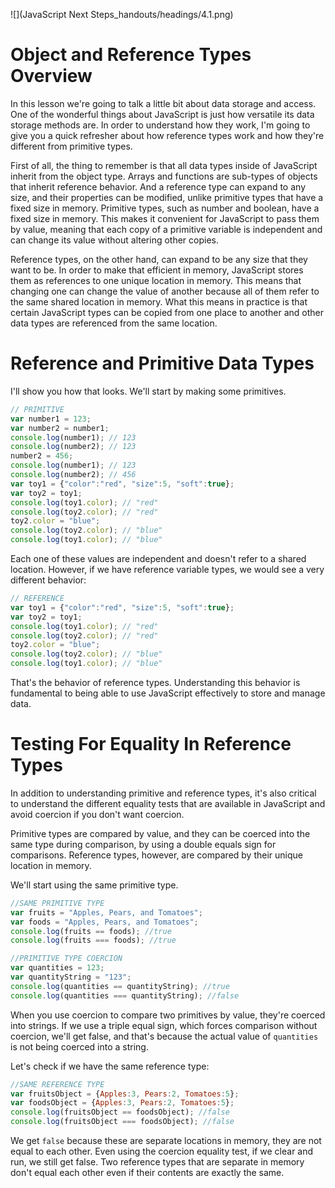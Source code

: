 ![](JavaScript Next Steps_handouts/headings/4.1.png)

# Object and Reference Types Overview

In this lesson we're going to talk a little bit about data storage and access. One of the wonderful things about JavaScript is just how versatile its data storage methods are. In order to understand how they work, I'm going to give you a quick refresher about how reference types work and how they're different from primitive types.

First of all, the thing to remember is that all data types inside of JavaScript inherit from the object type. Arrays and functions are sub-types of objects that inherit reference behavior. And a reference type can expand to any size, and their properties can be modified, unlike primitive types that have a fixed size in memory. Primitive types, such as number and boolean, have a fixed size in memory. This makes it convenient for JavaScript to pass them by value, meaning that each copy of a primitive variable is independent and can change its value without altering other copies.

Reference types, on the other hand, can expand to be any size that they want to be. In order to make that efficient in memory, JavaScript stores them as references to one unique location in memory. This means that changing one can change the value of another because all of them refer to the same shared location in memory. What this means in practice is that certain JavaScript types can be copied from one place to another and other data types are referenced from the same location.

# Reference and Primitive Data Types

I'll show you how that looks. We'll start by making some primitives.

```js
// PRIMITIVE
var number1 = 123;
var number2 = number1;
console.log(number1); // 123
console.log(number2); // 123
number2 = 456;
console.log(number1); // 123
console.log(number2); // 456
var toy1 = {"color":"red", "size":5, "soft":true};
var toy2 = toy1;
console.log(toy1.color); // "red"
console.log(toy2.color); // "red"
toy2.color = "blue";
console.log(toy2.color); // "blue"
console.log(toy1.color); // "blue"
```

Each one of these values are independent and doesn't refer to a shared location. However, if we have reference variable types, we would see a very different behavior:

```js
// REFERENCE
var toy1 = {"color":"red", "size":5, "soft":true};
var toy2 = toy1;
console.log(toy1.color); // "red"
console.log(toy2.color); // "red"
toy2.color = "blue";
console.log(toy2.color); // "blue"
console.log(toy1.color); // "blue"
```

That's the behavior of reference types. Understanding this behavior is fundamental to being able to use JavaScript effectively to store and manage data.

# Testing For Equality In Reference Types

In addition to understanding primitive and reference types, it's also critical to understand the different equality tests that are available in JavaScript and avoid coercion if you don't want coercion.

Primitive types are compared by value, and they can be coerced into the same type during comparison, by using a double equals sign for comparisons. Reference types, however, are compared by their unique location in memory.

We'll start using the same primitive type.

```js
//SAME PRIMITIVE TYPE
var fruits = "Apples, Pears, and Tomatoes";
var foods = "Apples, Pears, and Tomatoes";
console.log(fruits == foods); //true
console.log(fruits === foods); //true

//PRIMITIVE TYPE COERCION
var quantities = 123;
var quantityString = "123";
console.log(quantities == quantityString); //true
console.log(quantities === quantityString); //false
```

When you use coercion to compare two primitives by value, they're coerced into strings. If we use a triple equal sign, which forces comparison without coercion, we'll get false, and that's because the actual value of `quantities` is not being coerced into a string.

Let's check if we have the same reference type:

```js
//SAME REFERENCE TYPE
var fruitsObject = {Apples:3, Pears:2, Tomatoes:5};
var foodsObject = {Apples:3, Pears:2, Tomatoes:5};
console.log(fruitsObject == foodsObject); //false
console.log(fruitsObject === foodsObject); //false
```

We get `false` because these are separate locations in memory, they are not equal to each other. Even using the coercion equality test, if we clear and run, we still get false. Two reference types that are separate in memory don't equal each other even if their contents are exactly the same.
